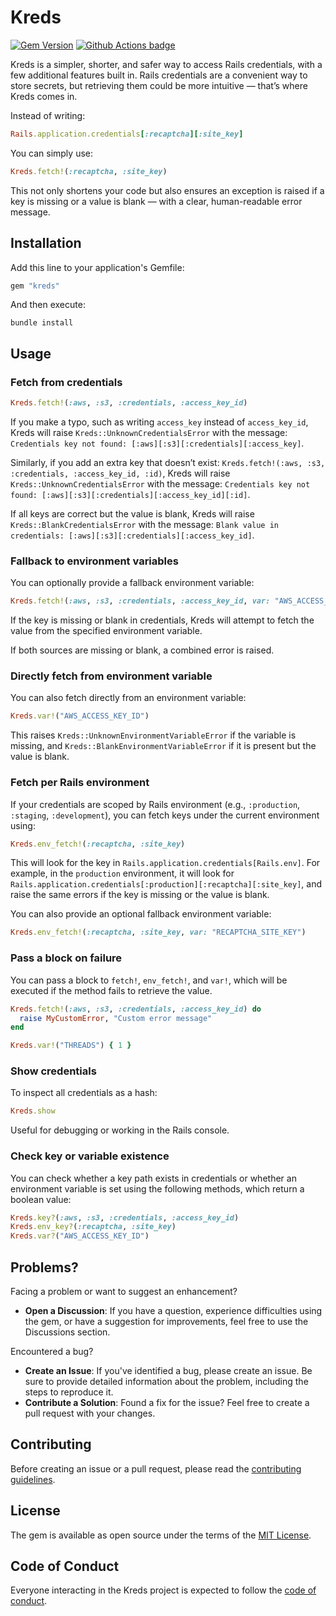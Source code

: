 # Kreds

[![Gem Version](https://badge.fury.io/rb/kreds.svg)](http://badge.fury.io/rb/kreds)
[![Github Actions badge](https://github.com/brownboxdev/kreds/actions/workflows/ci.yml/badge.svg)](https://github.com/brownboxdev/kreds/actions/workflows/ci.yml)

Kreds is a simpler, shorter, and safer way to access Rails credentials, with a few additional features built in. Rails credentials are a convenient way to store secrets, but retrieving them could be more intuitive — that’s where Kreds comes in.

Instead of writing:

```ruby
Rails.application.credentials[:recaptcha][:site_key]
```

You can simply use:

```ruby
Kreds.fetch!(:recaptcha, :site_key)
```

This not only shortens your code but also ensures an exception is raised if a key is missing or a value is blank — with a clear, human-readable error message.

## Installation

Add this line to your application's Gemfile:

```ruby
gem "kreds"
```

And then execute:

```shell
bundle install
```

## Usage

### Fetch from credentials

```ruby
Kreds.fetch!(:aws, :s3, :credentials, :access_key_id)
```

If you make a typo, such as writing `access_key` instead of `access_key_id`, Kreds will raise `Kreds::UnknownCredentialsError` with the message: `Credentials key not found: [:aws][:s3][:credentials][:access_key]`.

Similarly, if you add an extra key that doesn’t exist: `Kreds.fetch!(:aws, :s3, :credentials, :access_key_id, :id)`, Kreds will raise `Kreds::UnknownCredentialsError` with the message: `Credentials key not found: [:aws][:s3][:credentials][:access_key_id][:id]`.

If all keys are correct but the value is blank, Kreds will raise `Kreds::BlankCredentialsError` with the message: `Blank value in credentials: [:aws][:s3][:credentials][:access_key_id]`.

### Fallback to environment variables

You can optionally provide a fallback environment variable:

```ruby
Kreds.fetch!(:aws, :s3, :credentials, :access_key_id, var: "AWS_ACCESS_KEY_ID")
```

If the key is missing or blank in credentials, Kreds will attempt to fetch the value from the specified environment variable.

If both sources are missing or blank, a combined error is raised.

### Directly fetch from environment variable

You can also fetch directly from an environment variable:

```ruby
Kreds.var!("AWS_ACCESS_KEY_ID")
```

This raises `Kreds::UnknownEnvironmentVariableError` if the variable is missing, and `Kreds::BlankEnvironmentVariableError` if it is present but the value is blank.

### Fetch per Rails environment

If your credentials are scoped by Rails environment (e.g., `:production`, `:staging`, `:development`), you can fetch keys under the current environment using:

```ruby
Kreds.env_fetch!(:recaptcha, :site_key)
```

This will look for the key in `Rails.application.credentials[Rails.env]`. For example, in the `production` environment, it will look for `Rails.application.credentials[:production][:recaptcha][:site_key]`, and raise the same errors if the key is missing or the value is blank.

You can also provide an optional fallback environment variable:

```ruby
Kreds.env_fetch!(:recaptcha, :site_key, var: "RECAPTCHA_SITE_KEY")
```

### Pass a block on failure

You can pass a block to `fetch!`, `env_fetch!`, and `var!`, which will be executed if the method fails to retrieve the value.

```ruby
Kreds.fetch!(:aws, :s3, :credentials, :access_key_id) do
  raise MyCustomError, "Custom error message"
end

Kreds.var!("THREADS") { 1 }
```

### Show credentials

To inspect all credentials as a hash:

```ruby
Kreds.show
```

Useful for debugging or working in the Rails console.

### Check key or variable existence

You can check whether a key path exists in credentials or whether an environment variable is set using the following methods, which return a boolean value:

```ruby
Kreds.key?(:aws, :s3, :credentials, :access_key_id)
Kreds.env_key?(:recaptcha, :site_key)
Kreds.var?("AWS_ACCESS_KEY_ID")
```

## Problems?

Facing a problem or want to suggest an enhancement?

- **Open a Discussion**: If you have a question, experience difficulties using the gem, or have a suggestion for improvements, feel free to use the Discussions section.

Encountered a bug?

- **Create an Issue**: If you've identified a bug, please create an issue. Be sure to provide detailed information about the problem, including the steps to reproduce it.
- **Contribute a Solution**: Found a fix for the issue? Feel free to create a pull request with your changes.

## Contributing

Before creating an issue or a pull request, please read the [contributing guidelines](https://github.com/brownboxdev/kreds/blob/master/CONTRIBUTING.md).

## License

The gem is available as open source under the terms of the [MIT License](https://github.com/brownboxdev/kreds/blob/master/LICENSE.txt).

## Code of Conduct

Everyone interacting in the Kreds project is expected to follow the [code of conduct](https://github.com/brownboxdev/kreds/blob/master/CODE_OF_CONDUCT.md).
